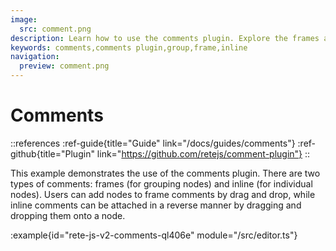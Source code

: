 ```yaml
---
image:
  src: comment.png
description: Learn how to use the comments plugin. Explore the frames and inline comments available and how to add them to your nodes
keywords: comments,comments plugin,group,frame,inline
navigation:
  preview: comment.png
---
```


# Comments

::references
:ref-guide{title="Guide" link="/docs/guides/comments"}
:ref-github{title="Plugin" link="https://github.com/retejs/comment-plugin"}
::

This example demonstrates the use of the comments plugin. There are two types of comments: frames (for grouping nodes) and inline (for individual nodes). Users can add nodes to frame comments by drag and drop, while inline comments can be attached in a reverse manner by dragging and dropping them onto a node.

:example{id="rete-js-v2-comments-ql406e" module="/src/editor.ts"}
